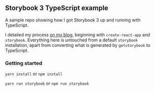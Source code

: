 ## Storybook 3 TypeScript example

A sample repo showing how I got Storybook 3 up and running with TypeScript.

I detailed my process [on my blog](http://www.joshschreuder.me/react-storybooks-with-typescript/), beginning with `create-react-app` and `storybook`. Everything here is untouched from a default `storybook` installation, apart from converting what is generated by `getstorybook` to TypeScript.

### Getting started
`yarn install` or `npm install`

`yarn run storybook` or `npm run storybook`
